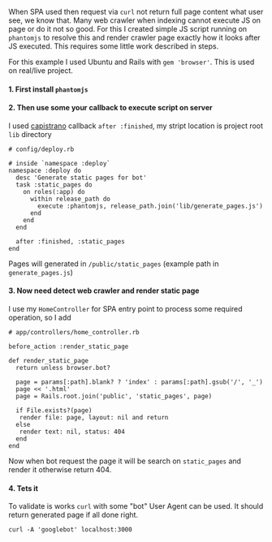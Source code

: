 When SPA used then request via `curl` not return full page content what user see, we know that. Many web crawler when indexing cannot execute JS on page or do it not so good. For this I created simple JS script running on `phantomjs` to resolve this and render crawler page exactly how it looks after JS executed. This requires some little work described in steps.

For this example I used Ubuntu and Rails with `gem 'browser'`. This is used on real/live project.
#### 1. First install `phantomjs`

#### 2. Then use some your callback to execute script on server

I used [capistrano](http://capistranorb.com/) callback `after :finished`, my stript location is project root `lib` directory

```
# config/deploy.rb

# inside `namespace :deploy`
namespace :deploy do
  desc 'Generate static pages for bot'
  task :static_pages do
    on roles(:app) do
      within release_path do
        execute :phantomjs, release_path.join('lib/generate_pages.js')
      end
    end
  end
  
  after :finished, :static_pages
end

```

Pages will generated in `/public/static_pages` (example path in `generate_pages.js`)

#### 3. Now need detect web crawler and render static page

I use my `HomeController` for SPA entry point to process some required operation, so I add

```
# app/controllers/home_controller.rb

before_action :render_static_page

def render_static_page
  return unless browser.bot?

  page = params[:path].blank? ? 'index' : params[:path].gsub('/', '_')
  page << '.html'
  page = Rails.root.join('public', 'static_pages', page)

  if File.exists?(page)
   render file: page, layout: nil and return
  else
   render text: nil, status: 404
  end
end
```

Now when bot request the page it will be search on `static_pages` and render it otherwise return 404.

#### 4. Tets it
To validate is works `curl` with some "bot" User Agent can be used. It should return generated page if all done right.

```
curl -A 'googlebot' localhost:3000
```

